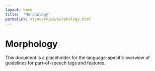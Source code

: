 ```yaml
---
layout: base
title:  'Morphology'
permalink: mt/overview/morphology.html
---
```


# Morphology

This document is a placeholder for the language-specific overview of
guidelines for part-of-speech tags and features.
